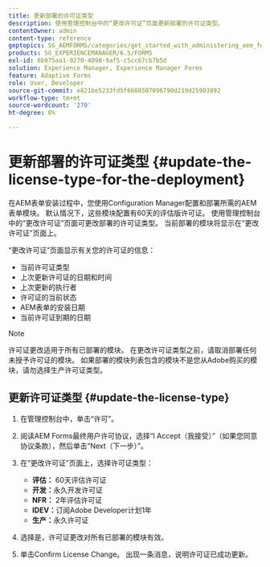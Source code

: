 ```yaml
---
title: 更新部署的许可证类型
description: 使用管理控制台中的“更改许可证”页面更新部署的许可证类型。
contentOwner: admin
content-type: reference
geptopics: SG_AEMFORMS/categories/get_started_with_administering_aem_forms_on_jee
products: SG_EXPERIENCEMANAGER/6.5/FORMS
exl-id: 6b975aa1-9270-4098-9af5-c5cc67cb7b5d
solution: Experience Manager, Experience Manager Forms
feature: Adaptive Forms
role: User, Developer
source-git-commit: e821be5233fd5f6688507096790d219d25903892
workflow-type: tm+mt
source-wordcount: '270'
ht-degree: 0%

---
```


# 更新部署的许可证类型 {#update-the-license-type-for-the-deployment}

在AEM表单安装过程中，您使用Configuration Manager配置和部署所需的AEM表单模块。 默认情况下，这些模块配置有60天的评估版许可证。 使用管理控制台中的“更改许可证”页面可更改部署的许可证类型。 当前部署的模块将显示在“更改许可证”页面上。

“更改许可证”页面显示有关您的许可证的信息：

* 当前许可证类型
* 上次更新许可证的日期和时间
* 上次更新的执行者
* 许可证的当前状态
* AEM表单的安装日期
* 当前许可证到期的日期

>[!NOTE]
>
>许可证更改适用于所有已部署的模块。 在更改许可证类型之前，请取消部署任何未授予许可证的模块。 如果部署的模块列表包含的模块不是您从Adobe购买的模块，请勿选择生产许可证类型。

## 更新许可证类型 {#update-the-license-type}

1. 在管理控制台中，单击“许可”。
1. 阅读AEM Forms最终用户许可协议，选择“I Accept（我接受）”（如果您同意协议条款），然后单击“Next（下一步）”。
1. 在“更改许可证”页面上，选择许可证类型：

   * **评估：** 60天评估许可证
   * **开发：**&#x200B;永久开发许可证
   * **NFR：** 2年评估许可证
   * **IDEV：**&#x200B;订阅Adobe Developer计划1年
   * **生产：**&#x200B;永久许可证

1. 选择是，许可证更改对所有已部署的模块有效。
1. 单击Confirm License Change。 出现一条消息，说明许可证已成功更新。
